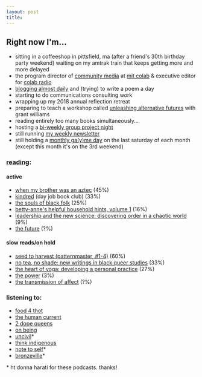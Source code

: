```yaml
---
layout: post
title: 
---
```

## Right now I'm...

* sitting in a coffeeshop in pittsfield, ma (after a friend's 30th birthday party weekend) waiting on my amtrak train that keeps getting more and more delayed
* the program director of [community media](https://colab.mit.edu/our-work/colab-media) at [mit colab][colab] & executive editor for [colab radio][colab radio]
* [blogging almost daily](https://lqb2.github.io/blog/) and (trying) to write a poem a day
* starting to do communications consulting work 
* wrapping up my 2018 annual reflection retreat
* preparing to teach a workshop called [unleashing alternative futures](http://colabradio.mit.edu/unleashing-alternative-futures-constructing-new-worlds-through-imagination-narrative-and-radical-hope/) with grant williams
* reading entirely too many books simultaneously...
* hosting a [bi-weekly group project night](https://lqb2.github.io/3h-project-night/2018/2018-project-night-calendar/)
* still running [my weekly newsletter](https://tinyletter.com/lqb2)
* still holding a [monthly ga(y)me day](https://www.facebook.com/events/1035836419892346/) on the last saturday of each month (except this month it's on the 3rd weekend)


### [reading](https://www.goodreads.com/review/list/61877628-lawrence?shelf=currently-reading&utm_campaign=mybooksnav&utm_content=mybooks_cta&utm_medium=web&utm_source=homepage):

#### active
* [when my brother was an aztec](https://www.goodreads.com/book/show/13124956-when-my-brother-was-an-aztec) (45%)
* [kindred](https://www.goodreads.com/book/show/60931.Kindred) (day job book club) (33%) 
* [the souls of black folk](https://www.goodreads.com/book/show/1403406.The_Souls_of_Black_Folk) (25%)
* [betty-anne's helpful household hints, volume 1](https://www.goodreads.com/book/show/6962392-betty-anne-s-helpful-household-hints-volume-1) (16%)
* [leadership and the new science: discovering order in a chaotic world](https://www.goodreads.com/book/show/270897.Leadership_and_the_New_Science) (9%)
* [the future](https://www.goodreads.com/book/show/34889382-the-future) (?%)

#### slow reads/on hold

* [seed to harvest (patternmaster, #1-4)](https://www.goodreads.com/book/show/60924.Seed_to_Harvest) (60%)
* [no tea, no shade: new writings in black queer studies](https://www.goodreads.com/book/show/27882447-no-tea-no-shade) (33%)
* [the heart of yoga: developing a personal practice](https://www.goodreads.com/book/show/21332218-the-heart-of-yoga) (27%)
* [the power](https://www.goodreads.com/book/show/29751398-the-power) (3%)
* [the transmission of affect](https://www.goodreads.com/book/show/992716.The_Transmission_of_Affect) (?%)

### listening to: 

* [food 4 thot](https://food4thotpodcast.com/)
* [the human current](http://www.human-current.com/#intro)
* [2 dope queens](http://www.wnyc.org/shows/dopequeens)
* [on being](http://onbeing.org)
* [uncivil](http://uncivil.show/)&#042;
* [think indigenous](http://indianandcowboy.ca/2017/10/13/announcing-think-indigenous-a-podcast-series-sharing-best-practices-in-indigenous-education/)
* [note to self](https://www.wnyc.org/shows/notetoself)&#042;
* [bronzeville](http://bronzevilleseries.com/)&#042;

&#042; ht donna harati for these podcasts. thanks!



[colab]: http://colab.mit.edu
[colab radio]: http://colabradio.mit.edu